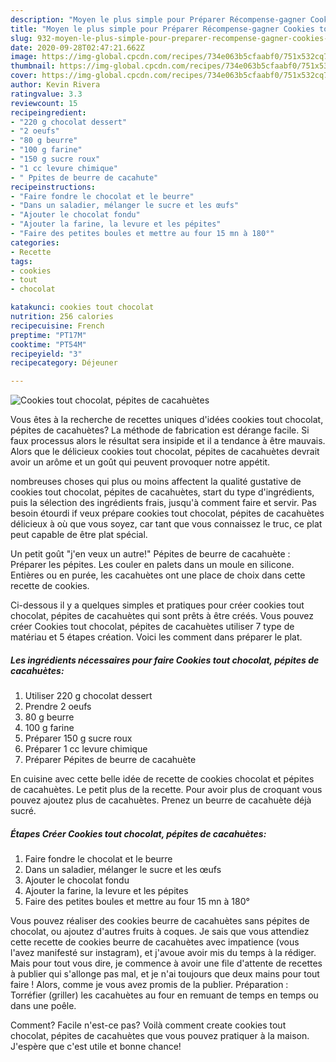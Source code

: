 ```yaml
---
description: "Moyen le plus simple pour Préparer Récompense-gagner Cookies tout chocolat, pépites de cacahuètes"
title: "Moyen le plus simple pour Préparer Récompense-gagner Cookies tout chocolat, pépites de cacahuètes"
slug: 932-moyen-le-plus-simple-pour-preparer-recompense-gagner-cookies-tout-chocolat-pepites-de-cacahuetes
date: 2020-09-28T02:47:21.662Z
image: https://img-global.cpcdn.com/recipes/734e063b5cfaabf0/751x532cq70/cookies-tout-chocolat-pepites-de-cacahuetes-photo-principale-de-la-recette.jpg
thumbnail: https://img-global.cpcdn.com/recipes/734e063b5cfaabf0/751x532cq70/cookies-tout-chocolat-pepites-de-cacahuetes-photo-principale-de-la-recette.jpg
cover: https://img-global.cpcdn.com/recipes/734e063b5cfaabf0/751x532cq70/cookies-tout-chocolat-pepites-de-cacahuetes-photo-principale-de-la-recette.jpg
author: Kevin Rivera
ratingvalue: 3.3
reviewcount: 15
recipeingredient:
- "220 g chocolat dessert"
- "2 oeufs"
- "80 g beurre"
- "100 g farine"
- "150 g sucre roux"
- "1 cc levure chimique"
- " Ppites de beurre de cacahute"
recipeinstructions:
- "Faire fondre le chocolat et le beurre"
- "Dans un saladier, mélanger le sucre et les œufs"
- "Ajouter le chocolat fondu"
- "Ajouter la farine, la levure et les pépites"
- "Faire des petites boules et mettre au four 15 mn à 180°"
categories:
- Recette
tags:
- cookies
- tout
- chocolat

katakunci: cookies tout chocolat 
nutrition: 256 calories
recipecuisine: French
preptime: "PT17M"
cooktime: "PT54M"
recipeyield: "3"
recipecategory: Déjeuner

---
```



![Cookies tout chocolat, pépites de cacahuètes](https://img-global.cpcdn.com/recipes/734e063b5cfaabf0/751x532cq70/cookies-tout-chocolat-pepites-de-cacahuetes-photo-principale-de-la-recette.jpg)

Vous êtes à la recherche de recettes uniques d'idées cookies tout chocolat, pépites de cacahuètes? La méthode de fabrication est dérange facile. Si faux processus alors le résultat sera insipide et il a tendance à être mauvais. Alors que le délicieux cookies tout chocolat, pépites de cacahuètes devrait avoir un arôme et un goût qui peuvent provoquer notre appétit.

nombreuses choses qui plus ou moins affectent la qualité gustative de cookies tout chocolat, pépites de cacahuètes, start du type d'ingrédients, puis la sélection des ingrédients frais, jusqu'à comment faire et servir. Pas besoin étourdi if veux prépare cookies tout chocolat, pépites de cacahuètes délicieux à où que vous soyez, car tant que vous connaissez le truc, ce plat peut capable de être plat spécial.

Un petit goût &#34;j&#39;en veux un autre!&#34; Pépites de beurre de cacahuète : Préparer les pépites. Les couler en palets dans un moule en silicone. Entières ou en purée, les cacahuètes ont une place de choix dans cette recette de cookies.


Ci-dessous il y a quelques simples et pratiques pour créer cookies tout chocolat, pépites de cacahuètes qui sont prêts à être créés. Vous pouvez créer Cookies tout chocolat, pépites de cacahuètes utiliser 7 type de matériau et 5 étapes création. Voici les comment dans préparer le plat.

<!--inarticleads1-->

##### Les ingrédients nécessaires pour faire Cookies tout chocolat, pépites de cacahuètes:

1. Utiliser 220 g chocolat dessert
1. Prendre 2 oeufs
1.  80 g beurre
1.  100 g farine
1. Préparer 150 g sucre roux
1. Préparer 1 cc levure chimique
1. Préparer  Pépites de beurre de cacahuète


En cuisine avec cette belle idée de recette de cookies chocolat et pépites de cacahuètes. Le petit plus de la recette. Pour avoir plus de croquant vous pouvez ajoutez plus de cacahuètes. Prenez un beurre de cacahuète déjà sucré. 

<!--inarticleads2-->

##### Étapes Créer Cookies tout chocolat, pépites de cacahuètes:

1. Faire fondre le chocolat et le beurre
1. Dans un saladier, mélanger le sucre et les œufs
1. Ajouter le chocolat fondu
1. Ajouter la farine, la levure et les pépites
1. Faire des petites boules et mettre au four 15 mn à 180°


Vous pouvez réaliser des cookies beurre de cacahuètes sans pépites de chocolat, ou ajoutez d&#39;autres fruits à coques. Je sais que vous attendiez cette recette de cookies beurre de cacahuètes avec impatience (vous l&#39;avez manifesté sur instagram), et j&#39;avoue avoir mis du temps à la rédiger. Mais pour tout vous dire, je commence à avoir une file d&#39;attente de recettes à publier qui s&#39;allonge pas mal, et je n&#39;ai toujours que deux mains pour tout faire ! Alors, comme je vous avez promis de la publier. Préparation : Torréfier (griller) les cacahuètes au four en remuant de temps en temps ou dans une poêle. 


Comment? Facile n'est-ce pas? Voilà comment create cookies tout chocolat, pépites de cacahuètes que vous pouvez pratiquer à la maison. J'espère que c'est utile et bonne chance!
